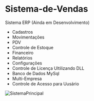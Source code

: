 # Sistema-de-Vendas
Sistema ERP (Ainda em Desenvolvimento)
- Cadastros
- Movimentações
- PDV
- Controle de Estoque
- Financeiro
- Relatórios
- Configurações
- Controle de Licença Ultilizando DLL
- Banco de Dados MySql
- Multi-Empresa
- Controle de Acesso para Uusário

![SistemaPrincipal](https://github.com/diegowoolley/Sistema-de-Vendas/assets/154614603/dbdb145b-6b76-4dd8-a622-c5b2390eb1d6)

  
